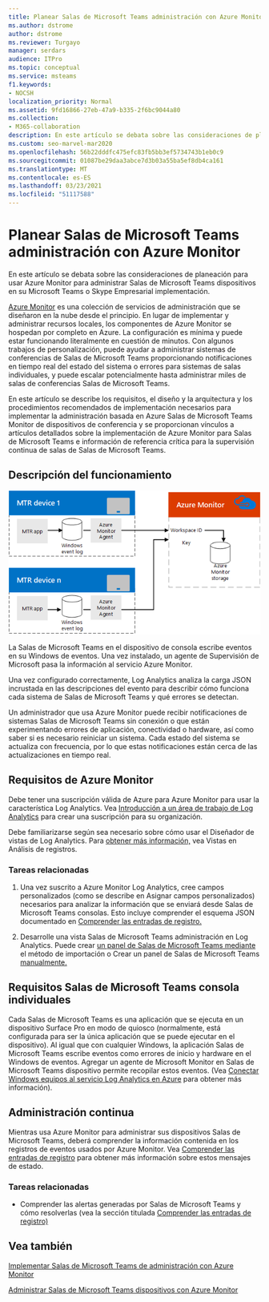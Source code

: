 ```yaml
---
title: Planear Salas de Microsoft Teams administración con Azure Monitor
ms.author: dstrome
author: dstrome
ms.reviewer: Turgayo
manager: serdars
audience: ITPro
ms.topic: conceptual
ms.service: msteams
f1.keywords:
- NOCSH
localization_priority: Normal
ms.assetid: 9fd16866-27eb-47a9-b335-2f6bc9044a80
ms.collection:
- M365-collaboration
description: En este artículo se debata sobre las consideraciones de planeación para usar Azure Monitor para administrar Salas de Microsoft Teams dispositivos en su Skype Empresarial o Teams implementación.
ms.custom: seo-marvel-mar2020
ms.openlocfilehash: 56b22dddfc475efc83fb5bb3ef5734743b1eb0c9
ms.sourcegitcommit: 01087be29daa3abce7d3b03a55ba5ef8db4ca161
ms.translationtype: MT
ms.contentlocale: es-ES
ms.lasthandoff: 03/23/2021
ms.locfileid: "51117588"
---
```

# <a name="plan-microsoft-teams-rooms-management-with-azure-monitor"></a>Planear Salas de Microsoft Teams administración con Azure Monitor
 
 En este artículo se debata sobre las consideraciones de planeación para usar Azure Monitor para administrar Salas de Microsoft Teams dispositivos en su Microsoft Teams o Skype Empresarial implementación.
  
[Azure Monitor](/azure/azure-monitor/overview) es una colección de servicios de administración que se diseñaron en la nube desde el principio. En lugar de implementar y administrar recursos locales, los componentes de Azure Monitor se hospedan por completo en Azure. La configuración es mínima y puede estar funcionando literalmente en cuestión de minutos. Con algunos trabajos de personalización, puede ayudar a administrar sistemas de conferencias de Salas de Microsoft Teams proporcionando notificaciones en tiempo real del estado del sistema o errores para sistemas de salas individuales, y puede escalar potencialmente hasta administrar miles de salas de conferencias Salas de Microsoft Teams.
  
En este artículo se describe los requisitos, el diseño y la arquitectura y los procedimientos recomendados de implementación necesarios para implementar la administración basada en Azure Salas de Microsoft Teams Monitor de dispositivos de conferencia y se proporcionan vínculos a artículos detallados sobre la implementación de Azure Monitor para Salas de Microsoft Teams e información de referencia crítica para la supervisión continua de salas de Salas de Microsoft Teams. 
  
## <a name="functional-overview"></a>Descripción del funcionamiento

![diagrama de Salas de Microsoft Teams administración con Azure Monitor](../media/3f2ae1b8-61ea-4cd6-afb4-4bd75ccc746a.png)
  
La Salas de Microsoft Teams en el dispositivo de consola escribe eventos en su Windows de eventos. Una vez instalado, un agente de Supervisión de Microsoft pasa la información al servicio Azure Monitor. 
  
Una vez configurado correctamente, Log Analytics analiza la carga JSON incrustada en las descripciones del evento para describir cómo funciona cada sistema de Salas de Microsoft Teams y qué errores se detectan. 
  
Un administrador que usa Azure Monitor puede recibir notificaciones de sistemas Salas de Microsoft Teams sin conexión o que están experimentando errores de aplicación, conectividad o hardware, así como saber si es necesario reiniciar un sistema. Cada estado del sistema se actualiza con frecuencia, por lo que estas notificaciones están cerca de las actualizaciones en tiempo real.
  
## <a name="azure-monitor-requirements"></a>Requisitos de Azure Monitor

Debe tener una suscripción válida de Azure para Azure Monitor para usar la característica Log Analytics. Vea [Introducción a un área de trabajo de Log Analytics](/azure/azure-monitor/learn/quick-create-workspace) para crear una suscripción para su organización.
  
Debe familiarizarse según sea necesario sobre cómo usar el Diseñador de vistas de Log Analytics. Para [obtener más información,](/azure/azure-monitor/platform/view-designer) vea Vistas en Análisis de registros.
  
### <a name="related-tasks"></a>Tareas relacionadas

1. Una vez suscrito a Azure Monitor Log Analytics, [](azure-monitor-deploy.md#Custom_fields)cree campos personalizados (como se describe en Asignar campos personalizados) necesarios para analizar la información que se enviará desde Salas de Microsoft Teams consolas. Esto incluye comprender el esquema JSON documentado en [Comprender las entradas de registro.](azure-monitor-manage.md#understand-the-log-entries)
    
2. Desarrolle una vista Salas de Microsoft Teams administración en Log Analytics. Puede crear [un panel de Salas de Microsoft Teams mediante](azure-monitor-deploy.md#create-a-microsoft-teams-rooms-dashboard-by-using-the-import-method) el método de importación o Crear un panel de Salas de Microsoft Teams [manualmente.](azure-monitor-deploy.md#create-a-microsoft-teams-rooms-dashboard-manually)
    
## <a name="individual-microsoft-teams-rooms-console-requirements"></a>Requisitos Salas de Microsoft Teams consola individuales

Cada Salas de Microsoft Teams es una aplicación que se ejecuta en un dispositivo Surface Pro en modo de quiosco (normalmente, está configurada para ser la única aplicación que se puede ejecutar en el dispositivo). Al igual que con cualquier Windows, la aplicación Salas de Microsoft Teams escribe eventos como errores de inicio y hardware en el Windows de eventos. Agregar un agente de Microsoft Monitor en Salas de Microsoft Teams dispositivo permite recopilar estos eventos. (Vea [Conectar Windows equipos al servicio Log Analytics en Azure](/azure/azure-monitor/platform/agent-windows) para obtener más información).
  
## <a name="ongoing-management"></a>Administración continua

Mientras usa Azure Monitor para administrar sus dispositivos Salas de Microsoft Teams, deberá comprender la información contenida en los registros de eventos usados por Azure Monitor. Vea [Comprender las entradas de registro](azure-monitor-manage.md#understand-the-log-entries) para obtener más información sobre estos mensajes de estado.
  
### <a name="related-tasks"></a>Tareas relacionadas

- Comprender las alertas generadas por Salas de Microsoft Teams y cómo resolverlas (vea la sección titulada [Comprender las entradas de registro)](azure-monitor-manage.md#understand-the-log-entries)
    
## <a name="see-also"></a>Vea también

[Implementar Salas de Microsoft Teams de administración con Azure Monitor](azure-monitor-deploy.md)
  
[Administrar Salas de Microsoft Teams dispositivos con Azure Monitor](azure-monitor-manage.md)